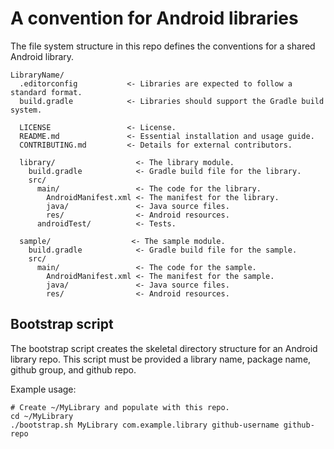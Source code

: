 # A convention for Android libraries

The file system structure in this repo defines the conventions for a shared Android library.

    LibraryName/
      .editorconfig           <- Libraries are expected to follow a standard format.
      build.gradle            <- Libraries should support the Gradle build system.

      LICENSE                 <- License.
      README.md               <- Essential installation and usage guide.
      CONTRIBUTING.md         <- Details for external contributors.

      library/                  <- The library module.
        build.gradle            <- Gradle build file for the library.
        src/
          main/                 <- The code for the library.
            AndroidManifest.xml <- The manifest for the library.
            java/               <- Java source files.
            res/                <- Android resources.
          androidTest/          <- Tests.

      sample/                  <- The sample module.
        build.gradle            <- Gradle build file for the sample.
        src/
          main/                 <- The code for the sample.
            AndroidManifest.xml <- The manifest for the sample.
            java/               <- Java source files.
            res/                <- Android resources.

## Bootstrap script

The bootstrap script creates the skeletal directory structure for an
Android library repo.
This script must be provided a library name, package name, github group,
and github repo.

Example usage:

    # Create ~/MyLibrary and populate with this repo.
    cd ~/MyLibrary
    ./bootstrap.sh MyLibrary com.example.library github-username github-repo
